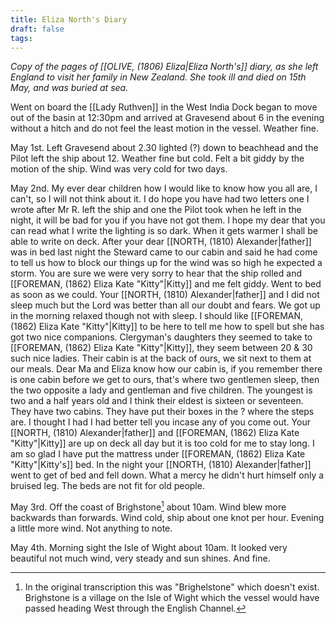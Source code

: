 ```yaml
---
title: Eliza North's Diary
draft: false
tags:
---
```

*Copy of the pages of [[OLIVE, (1806) Eliza|Eliza North's]] diary, as she left England to visit her family in New Zealand. She took ill and died on 15th May, and was buried at sea.*

Went on board the [[Lady Ruthven]] in the West India Dock began to move out of the basin at 12:30pm and arrived at Gravesend about 6 in the evening without a hitch and do not feel the least motion in the vessel. Weather fine.

May 1st. Left Gravesend about 2.30 lighted (?) down to beachhead and the Pilot left the ship about 12. Weather fine but cold. Felt a bit giddy by the motion of the ship. Wind was very cold for two days.

May 2nd. My ever dear children how I would like to know how you all are, I can't, so I will not think about it. I do hope you have had two letters one I wrote after Mr R. left the ship and one the Pilot took when he left in the night, it will be bad for you if you have not got them. I hope my dear that you can read what I write the lighting is so dark. When it gets warmer I shall be able to write on deck. After your dear [[NORTH, (1810) Alexander|father]] was in bed last night the Steward came to our cabin and said he had come to tell us how to block our things up for the wind was so high he expected a storm. You are sure we were very sorry to hear that the ship rolled and [[FOREMAN, (1862) Eliza Kate "Kitty"|Kitty]] and me felt giddy. Went to bed as soon as we could. Your [[NORTH, (1810) Alexander|father]] and I did not sleep much but the Lord was better than all our doubt and fears. We got up in the morning relaxed though not with sleep. I should like [[FOREMAN, (1862) Eliza Kate "Kitty"|Kitty]] to be here to tell me how to spell but she has got two nice companions. Clergyman's daughters they seemed to take to [[FOREMAN, (1862) Eliza Kate "Kitty"|Kitty]], they seem between 20 & 30 such nice ladies. Their cabin is at the back of ours, we sit next to them at our meals. Dear Ma and Eliza know how our cabin is, if you remember there is one cabin before we get to ours, that's where two gentlemen sleep, then the two opposite a lady and gentleman and five children. The youngest is two and a half years old and I think their eldest is sixteen or seventeen. They have two cabins. They have put their boxes in the ? where the steps are. I thought I had I had better tell you incase any of you come out. Your [[NORTH, (1810) Alexander|father]] and [[FOREMAN, (1862) Eliza Kate "Kitty"|Kitty]] are up on deck all day but it is too cold for me to stay long. I am so glad I have put the mattress under [[FOREMAN, (1862) Eliza Kate "Kitty"|Kitty's]] bed. In the night your [[NORTH, (1810) Alexander|father]] went to get of bed and fell down. What a mercy he didn't hurt himself only a bruised leg. The beds are not fit for old people.

May 3rd. Off the coast of Brighstone[^1] about 10am. Wind blew more backwards than forwards. Wind cold, ship about one knot per hour. Evening a little more wind. Not anything to note.

May 4th. Morning sight the Isle of Wight about 10am. It looked very beautiful not much wind, very steady and sun shines. And fine.

[^1]: In the original transcription this was "Brighelstone" which doesn't exist. Brighstone is a village on the Isle of Wight which the vessel would have passed heading West through the English Channel.
